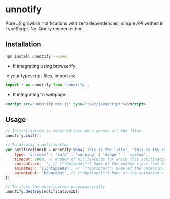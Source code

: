 # unnotify
Pure JS growlish notifications with zero dependencies, simple API written in TypeScript. No jQuery needed either.

## Installation

```bash
npm install unnotify --save
```

- If integrating using browserify:

In your typescript files, import as:

```ts
import * as unnotify from 'unnotify';
```

- If integrating to webpage:

```html
<script src="unnotify.min.js" type="text/javascript"></script>
```

## Usage

```js
// Initialization is required just once across all the files.
unnotify.init();

// To display a notification
var notificationID = unnotify.show('This is the Title', 'This is the content', {
    type: 'success' | 'info' | 'warning' | 'danger' | 'custom',
    timeout: 5000, // Number of milliseconds for which this notification needs to be displayed. If value is 0, then it won't be automatically destroyed.
    customClass: '', // (**Optional**) Name of the custom class that will be used instead of builtin classes. For this to be used, **type** should be set to 'custom'. 
    animateIn: 'lightSpeedIn', // (**Optional**) Name of the animation class (from animate.css) that needs to be used while creating the notification.
    animateOut: 'bounceOut', // (**Optional**) Name of the animation class (from animate.css) that needs to be used while destroying the notification.
})

// To close the notification programatically
unnotify.destroy(notificationID);
```

